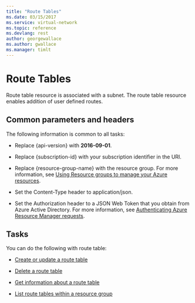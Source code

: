 ```yaml
---
title: "Route Tables"
ms.date: 03/15/2017
ms.service: virtual-network
ms.topic: reference
ms.devlang: rest
author: georgewallace
ms.author: gwallace
ms.manager: timlt
---
```

# Route Tables
Route table resource is associated with a subnet. The route table resource enables addition of user defined routes.  
  
##  <a name="bk_common"></a> Common parameters and headers  
 The following information is common to all tasks:  
  
-   Replace {api-version} with **2016-09-01**.  
  
-   Replace {subscription-id} with your subscription identifier in the URI.  
  
-   Replace {resource-group-name} with the resource group. For more information, see [Using Resource groups to manage your Azure resources](http://azure.microsoft.com/documentation/articles/azure-preview-portal-using-resource-groups).  
  
-   Set the Content-Type header to application/json.  
  
-   Set the Authorization header to a JSON Web Token that you obtain from Azure Active Directory. For more information, see [Authenticating Azure Resource Manager requests](../../index.md).  
  
## Tasks  
 You can do the following with route table:  
  
-   [Create or update a route table](create-or-update-a-route-table.md)  
  
-   [Delete a route table](delete-a-route-table.md)  
  
-   [Get information about a route table](get-information-about-a-route-table.md)  
  
-   [List route tables within a resource group](list-route-tables-within-a-resource-group.md)
